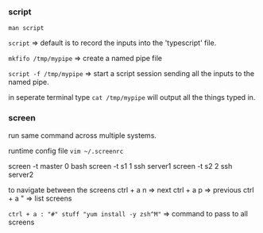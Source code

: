 ### script
`man script`

`script` => default is to record the inputs into the 'typescript' file. 

`mkfifo /tmp/mypipe` => create a named pipe file

`script -f /tmp/mypipe` => start a script session sending all the inputs to the named pipe. 

in seperate terminal type `cat /tmp/mypipe` will output all the things typed in.

### screen
run same command across multiple systems.

runtime config file `vim ~/.screenrc`

screen -t master 0 bash
screen -t s1 1 ssh server1
screen -t s2 2 ssh server2

to navigate between the screens
ctrl + a n => next
ctrl + a p => previous
ctrl + a " => list screens

`ctrl + a : "#" stuff "yum install -y zsh^M"` => command to pass to all screens